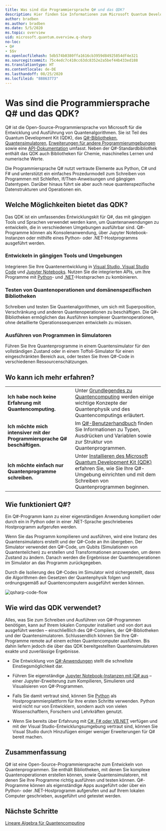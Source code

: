 ```yaml
---
title: Was sind die Programmiersprache Q# und das QDK?
description: Hier finden Sie Informationen zum Microsoft Quantum Development Kit, zur Programmiersprache Q# und zur Erstellung von Quantenprogrammen.
author: bradben
ms.author: bradben
ms.date: 5/5/2020
ms.topic: overview
uid: microsoft.quantum.overview.q-sharp
no-loc:
- Q#
- $$v
ms.openlocfilehash: 5db574b0380ffa1616cb3959d84925854df4e321
ms.sourcegitcommit: 75c4edc7c410cc63dc8352e2a5bef44b433ed188
ms.translationtype: HT
ms.contentlocale: de-DE
ms.lasthandoff: 08/25/2020
ms.locfileid: "88863773"
---
```

# <a name="what-are-the-no-locq-programming-language-and-qdk"></a>Was sind die Programmiersprache Q# und das QDK?

Q# ist die Open-Source-Programmiersprache von Microsoft für die Entwicklung und Ausführung von Quantenalgorithmen. Sie ist Teil des Quantum Development Kit (QDK), das [Q#-Bibliotheken](xref:microsoft.quantum.libraries), [Quantensimulatoren](xref:microsoft.quantum.machines), [Erweiterungen für andere Programmierumgebungen](xref:microsoft.quantum.install) sowie eine [API-Dokumentation](xref:microsoft.quantum.standardlibsintro) umfasst. Neben der Q#-Standardbibliothek enthält das QDK auch Bibliotheken für Chemie, maschinelles Lernen und numerische Werte.

Die Programmiersprache Q# nutzt vertraute Elemente aus Python, C# und F# und unterstützt ein einfaches Prozedurmodell zum Schreiben von Programmen mit Schleifen, If/Then-Anweisungen und gängigen Datentypen. Darüber hinaus führt sie aber auch neue quantenspezifische Datenstrukturen und Operationen ein.

## <a name="what-can-i-do-with-the-qdk"></a>Welche Möglichkeiten bietet das QDK?

Das QDK ist ein umfassendes Entwicklungskit für Q#, das mit gängigen Tools und Sprachen verwendet werden kann, um Quantenanwendungen zu entwickeln, die in verschiedenen Umgebungen ausführbar sind. Q#-Programme können als Konsolenanwendung, über Jupyter Notebook-Instanzen oder mithilfe eines Python- oder .NET-Hostprogramms ausgeführt werden.

### <a name="develop-in-common-tools-and-environments"></a>Entwickeln in gängigen Tools und Umgebungen

Integrieren Sie Ihre Quantenentwicklung in [Visual Studio, Visual Studio Code](xref:microsoft.quantum.install.standalone) und [Jupyter Notebooks](xref:microsoft.quantum.install.jupyter). Nutzen Sie die integrierten APIs, um Ihre Programme mit [Python](xref:microsoft.quantum.install.python)- und [.NET](xref:microsoft.quantum.install.cs)-Hostsprachen zu kombinieren.

### <a name="try-quantum-operations-and-domain-specific-libraries"></a>Testen von Quantenoperationen und domänenspezifischen Bibliotheken

Schreiben und testen Sie Quantenalgorithmen, um sich mit Superposition, Verschränkung und anderen Quantenoperationen zu beschäftigen. Die Q#-Bibliotheken ermöglichen das Ausführen komplexer Quantenoperationen, ohne detaillierte Operationssequenzen entwickeln zu müssen.

### <a name="run-programs-in-simulators"></a>Ausführen von Programmen in Simulatoren

Führen Sie Ihre Quantenprogramme in einem Quantensimulator für den vollständigen Zustand oder in einem Toffoli-Simulator für einen eingeschränkten Bereich aus, oder testen Sie Ihren Q#-Code in verschiedenen Ressourcenschätzungen. 

## <a name="where-can-i-learn-more"></a>Wo kann ich mehr erfahren?

|||
| ---- | ---- |
| **Ich habe noch keine Erfahrung mit Quantencomputing.** | Unter [Grundlegendes zu Quantencomputing](xref:microsoft.quantum.overview.understanding) werden einige wichtige Konzepte der Quantenphysik und des Quantencomputings erläutert.|
| **Ich möchte mich intensiver mit der Programmiersprache Q# beschäftigen.** | Im [Q#-Benutzerhandbuch](xref:microsoft.quantum.guide) finden Sie Informationen zu Typen, Ausdrücken und Variablen sowie zur Struktur von Quantenprogrammen.|
| **Ich möchte einfach nur Quantenprogramme schreiben.** | Unter [Installieren des Microsoft Quantum Development Kit (QDK)](xref:microsoft.quantum.install) erfahren Sie, wie Sie Ihre Q#-Umgebung einrichten und mit dem Schreiben von Quantenprogrammen beginnen.|

## <a name="how-does-no-locq-work"></a>Wie funktioniert Q#?

Ein Q#-Programm kann zu einer eigenständigen Anwendung kompiliert oder durch ein in Python oder in einer .NET-Sprache geschriebenes Hostprogramm aufgerufen werden.

Wenn Sie das Programm kompilieren und ausführen, wird eine Instanz des Quantensimulators erstellt und der Q#-Code an ihn übergeben. Der Simulator verwendet den Q#-Code, um Qubits (Simulationen von Quantenteilchen) zu erstellen und Transformationen anzuwenden, um deren Zustand zu ändern. Danach werden die Ergebnisse der Quantenoperationen im Simulator an das Programm zurückgegeben.  

Durch die Isolierung des Q#-Codes im Simulator wird sichergestellt, dass die Algorithmen den Gesetzen der Quantenphysik folgen und ordnungsgemäß auf Quantencomputern ausgeführt werden können.

![qsharp-code-flow](~/media/qsharp-code-flow.png)

## <a name="how-do-i-use-the-qdk"></a>Wie wird das QDK verwendet?

Alles, was Sie zum Schreiben und Ausführen von Q#-Programmen benötigen, kann auf Ihrem lokalen Computer installiert und von dort aus ausgeführt werden – einschließlich des Q#-Compilers, der Q#-Bibliotheken und der Quantensimulatoren. Schlussendlich können Sie Ihre Q#-Programme remote auf einem echten Quantencomputer ausführen. Bis dahin liefern jedoch die über das QDK bereitgestellten Quantensimulatoren exakte und zuverlässige Ergebnisse.

- Die Entwicklung von [Q#-Anwendungen](xref:microsoft.quantum.install.standalone) stellt die schnellste Einstiegsmöglichkeit dar.

- Führen Sie eigenständige [Jupyter Notebook-Instanzen mit IQ# aus](xref:microsoft.quantum.install.jupyter) – einer Jupyter-Erweiterung zum Kompilieren, Simulieren und Visualisieren von Q#-Programmen.

- Falls Sie damit vertraut sind, können Sie [Python](xref:microsoft.quantum.install.python) als Hostprogrammierplattform für Ihre ersten Schritte verwenden. Python wird nicht nur von Entwicklern, sondern auch von vielen Wissenschaftlern, Forschern und Lehrkräften genutzt.

- Wenn Sie bereits über Erfahrung mit [C#, F# oder VB.NET](xref:microsoft.quantum.install.cs) verfügen und mit der Visual Studio-Entwicklungsumgebung vertraut sind, können Sie Visual Studio durch Hinzufügen einiger weniger Erweiterungen für Q# bereit machen.  

## <a name="summary"></a>Zusammenfassung

Q# ist eine Open-Source-Programmiersprache zum Entwickeln von Quantenprogrammen. Sie enthält Bibliotheken, mit denen Sie komplexe Quantenoperationen erstellen können, sowie Quantensimulatoren, mit denen Sie Ihre Programme richtig ausführen und testen können. Q#-Programme können als eigenständige Apps ausgeführt oder über ein Python- oder .NET-Hostprogramm aufgerufen und auf Ihrem lokalen Computer geschrieben, ausgeführt und getestet werden.

## <a name="next-steps"></a>Nächste Schritte

[Lineare Algebra für Quantencomputing](xref:microsoft.quantum.overview.algebra)
